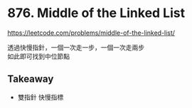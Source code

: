 # 876. Middle of the Linked List

<https://leetcode.com/problems/middle-of-the-linked-list/>

透過快慢指針，一個一次走一步，一個一次走兩步  
如此即可找到中位節點

## Takeaway

- 雙指針 快慢指標
